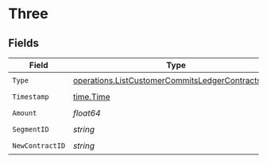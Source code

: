 # Three


## Fields

| Field                                                                                                                  | Type                                                                                                                   | Required                                                                                                               | Description                                                                                                            |
| ---------------------------------------------------------------------------------------------------------------------- | ---------------------------------------------------------------------------------------------------------------------- | ---------------------------------------------------------------------------------------------------------------------- | ---------------------------------------------------------------------------------------------------------------------- |
| `Type`                                                                                                                 | [operations.ListCustomerCommitsLedgerContractsType](../../models/operations/listcustomercommitsledgercontractstype.md) | :heavy_check_mark:                                                                                                     | N/A                                                                                                                    |
| `Timestamp`                                                                                                            | [time.Time](https://pkg.go.dev/time#Time)                                                                              | :heavy_check_mark:                                                                                                     | N/A                                                                                                                    |
| `Amount`                                                                                                               | *float64*                                                                                                              | :heavy_check_mark:                                                                                                     | N/A                                                                                                                    |
| `SegmentID`                                                                                                            | *string*                                                                                                               | :heavy_check_mark:                                                                                                     | N/A                                                                                                                    |
| `NewContractID`                                                                                                        | *string*                                                                                                               | :heavy_check_mark:                                                                                                     | N/A                                                                                                                    |